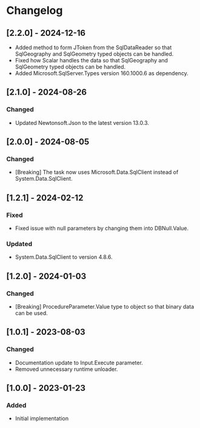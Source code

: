 # Changelog

## [2.2.0] - 2024-12-16
- Added method to form JToken from the SqlDataReader so that SqlGeography and SqlGeometry typed objects can be handled.
- Fixed how Scalar handles the data so that SqlGeography and SqlGeometry typed objects can be handled.
- Added Microsoft.SqlServer.Types version 160.1000.6 as dependency.

## [2.1.0] - 2024-08-26
### Changed
- Updated Newtonsoft.Json to the latest version 13.0.3.

## [2.0.0] - 2024-08-05
### Changed
- [Breaking] The task now uses Microsoft.Data.SqlClient instead of System.Data.SqlClient.

## [1.2.1] - 2024-02-12
### Fixed
- Fixed issue with null parameters by changing them into DBNull.Value.
### Updated
- System.Data.SqlClient to version 4.8.6.

## [1.2.0] - 2024-01-03
### Changed
- [Breaking] ProcedureParameter.Value type to object so that binary data can be used.

## [1.0.1] - 2023-08-03
### Changed
- Documentation update to Input.Execute parameter.
- Removed unnecessary runtime unloader.

## [1.0.0] - 2023-01-23
### Added
- Initial implementation
